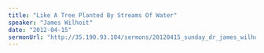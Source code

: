 ```yaml
---
title: "Like A Tree Planted By Streams Of Water"
speaker: "James Wilhoit"
date: "2012-04-15"
sermonUrl: "http://35.190.93.184/sermons/20120415_sunday_dr_james_wilhoit_like_a_tree_planted_by_streams_of_water.mp3"
---
```

